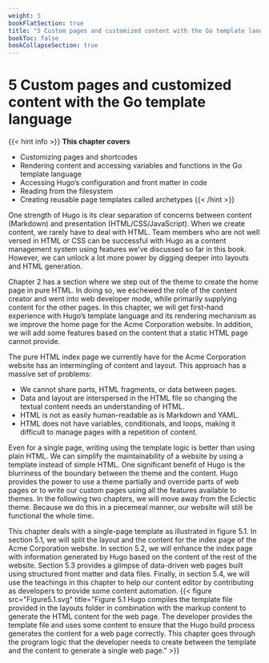 ```yaml
---
weight: 5
bookFlatSection: true
title: "5 Custom pages and customized content with the Go template language"
bookToc: false
bookCollapseSection: true
---
```


# 5 Custom pages and customized content with the Go template language

{{< hint info >}}
**This chapter covers**
- Customizing pages and shortcodes
- Rendering content and accessing variables and functions in the Go template language
- Accessing Hugo’s configuration and front matter in code
- Reading from the filesystem
- Creating reusable page templates called archetypes
{{< /hint >}}

One strength of Hugo is its clear separation of concerns between content (Markdown) and presentation (HTML/CSS/JavaScript). When we create content, we rarely have to deal with HTML. Team members who are not well versed in HTML or CSS can be successful with Hugo as a content management system using features we’ve discussed so far in this book. However, we can unlock a lot more power by digging deeper into layouts and HTML generation.

Chapter 2 has a section where we step out of the theme to create the home page in pure HTML. In doing so, we eschewed the role of the content creator and went into web developer mode, while primarily supplying content for the other pages. In this chapter, we will get first-hand experience with Hugo’s template language and its rendering mechanism as we improve the home page for the Acme Corporation website. In addition, we will add some features based on the content that a static HTML page cannot provide.

The pure HTML index page we currently have for the Acme Corporation website has an intermingling of content and layout. This approach has a massive set of problems:

- We cannot share parts, HTML fragments, or data between pages.
- Data and layout are interspersed in the HTML file so changing the textual content needs an understanding of HTML.
- HTML is not as easily human-readable as is Markdown and YAML.
- HTML does not have variables, conditionals, and loops, making it difficult to manage pages with a repetition of content.

Even for a single page, writing using the template logic is better than using plain HTML. We can simplify the maintainability of a website by using a template instead of simple HTML. One significant benefit of Hugo is the blurriness of the boundary between the theme and the content. Hugo provides the power to use a theme partially and override parts of web pages or to write our custom pages using all the features available to themes. In the following two chapters, we will move away from the Eclectic theme. Because we do this in a piecemeal manner, our website will still be functional the whole time.

This chapter deals with a single-page template as illustrated in figure 5.1. In section 5.1, we will split the layout and the content for the index page of the Acme Corporation website. In section 5.2, we will enhance the index page with information generated by Hugo based on the content of the rest of the website. Section 5.3 provides a glimpse of data-driven web pages built using structured front matter and data files. Finally, in section 5.4, we will use the teachings in this chapter to help our content editor by contributing as developers to provide some content automation.
{{< figure src="Figure5.1.svg" title="Figure 5.1 Hugo compiles the template file provided in the layouts folder in combination with the markup content to generate the HTML content for the web page. The developer provides the template file and uses some content to ensure that the Hugo build process generates the content for a web page correctly. This chapter goes through the program logic that the developer needs to create between the template and the content to generate a single web page." >}}


